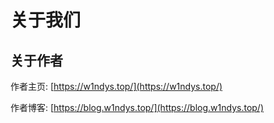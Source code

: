 # 关于我们

## 关于作者

作者主页: [https://w1ndys.top/](https://w1ndys.top/)

作者博客: [https://blog.w1ndys.top/](https://blog.w1ndys.top/)
